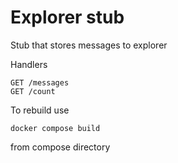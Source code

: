 # Explorer stub
Stub that stores messages to explorer

Handlers
```
GET /messages
GET /count
```
To rebuild use
```
docker compose build
```
from compose directory